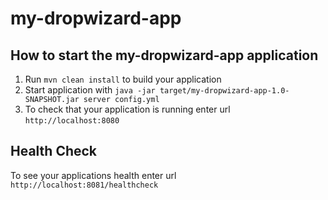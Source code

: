 # my-dropwizard-app

How to start the my-dropwizard-app application
---

1. Run `mvn clean install` to build your application
1. Start application with `java -jar target/my-dropwizard-app-1.0-SNAPSHOT.jar server config.yml`
1. To check that your application is running enter url `http://localhost:8080`

Health Check
---

To see your applications health enter url `http://localhost:8081/healthcheck`

